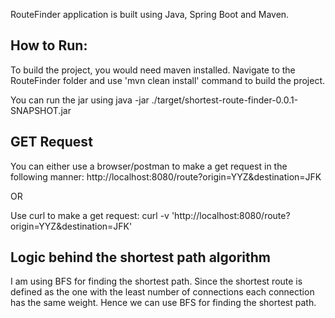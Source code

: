RouteFinder application is built using Java, Spring Boot and Maven.

## How to Run:
To build the project, you would need maven installed.
Navigate to the RouteFinder folder and use 'mvn clean install' command to build the project.
 
You can run the jar using  java -jar ./target/shortest-route-finder-0.0.1-SNAPSHOT.jar

## GET Request
You can either use a browser/postman to make a get request in the following manner:
http://localhost:8080/route?origin=YYZ&destination=JFK

OR

Use curl to make a get request:
curl -v 'http://localhost:8080/route?origin=YYZ&destination=JFK'


## Logic behind the shortest path algorithm

I am using BFS for finding the shortest path.
Since the shortest route is defined as the one with the least number of connections each connection has the same weight. 
Hence we can use BFS for finding the shortest path.



